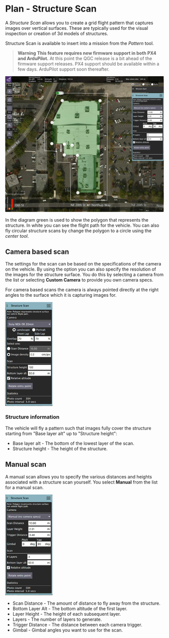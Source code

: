 # Plan - Structure Scan

A *Structure Scan* allows you to create a grid flight pattern that captures images over vertical surfaces. These are typically used for the visual inspection or creation of 3d models of structures.

Structure Scan is available to insert into a mission from the *Pattern* tool.

> **Warning** **This feature requires new firmware support in both PX4 and ArduPilot.** At this point the QGC release is a bit ahead of the firmware support releases. PX4 support should be available within a few days. ArduPilot support soon thereafter.

![Structure Scan](../../assets/plan/StructureScan.jpg)

In the diagram green is used to show the polygon that represents the structure. In white you can see the flight path for the vehicle. You can also fly circular structure scans by change the polygon to a circle using the *center tool*.

## Camera based scan

The settings for the scan can be based on the specifications of the camera on the vehicle. By using the option you can also specify the resolution of the images for the structure surface. You do this by selecting a camera from the list or selecting **Custom Camera** to provide you own camera specs.

For camera based scans the camera is always pointed directly at the right angles to the surface which it is capturing images for.

<img src="../../assets/plan/StructureScanCamera.jpg" style="width: 150px;"/>

### Structure information

The vehicle will fly a pattern such that images fully cover the structure starting from "Base layer alt" up to "Structure height":
* Base layer alt - The bottom of the lowest layer of the scan.
* Structure height - The height of the structure.

## Manual scan

A manual scan allows you to specify the various distances and heights associated with a structure scan yourself. You select **Manual** from the list for a manual scan.

<img src="../../assets/plan/StructureScanManual.jpg" style="width: 150px;"/>

* Scan Distance - The amount of distance to fly away from the structure.
* Bottom Layer Alt - The bottom altitude of the first layer.
* Layer Height - The height of each subsequent layer.
* Layers - The number of layers to generate.
* Trigger Distance - The distance between each camera trigger.
* Gimbal - Gimbal angles you want to use for the scan.
